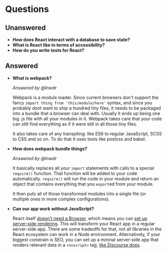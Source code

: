 # Questions

## Unanswered

- **How does React interact with a database to save state?**
- **What is React like in terms of accessibility?**
- **How do you write tests for React?**

## Answered

- **What is webpack?**

  _Answered by @lnwdr_

  Webpack is a module loader. Since current browsers don't support the fancy `import thing from 'this/module/here'` syntax, and since you probably dont want to ship a hundred tiny files, it needs to be packaged into a bundle that a browser can deal with. Usually it ends up being one big .js file with all your modules in it. Webpack takes care that your code can still find everything as if it were still in all those tiny files.

  It also takes care of any transpiling: like ES6 to regular JavaScript, SCSS to CSS and so on. To do that it uses tools like postcss and babel.

- **How does webpack bundle things?**

  _Answered by @lnwdr_

  It basically replaces all your `import` statements with calls to a special `require()` function. That function will be added to your code automatically. `require()` will run the code in your module and return an object that contains everything that you `export`ed from   your module.

  It then puts all of those transformed modules into a single file (or multiple ones in more complex configurations).

- **Can our app work without JavaScript?**

  React itself [doesn't need a Browser](https://facebook.github.io/react/docs/environments.html), which means you can [set up server-side rendering](https://reactjsnews.com/isomorphic-javascript-with-react-node). This will transform your React app in a regular server-side app. There are some tradeoffs for that, not all libraries in the React ecosystem can work in a Node environment. Alternatively, if your biggest constrain is SEO, you can set up a mininal server-side app that renders relevant data in a `<noscript>` tag, [like Discourse does](https://eviltrout.com/2013/06/19/adding-support-for-search-engines-to-your-javascript-applications.html).
